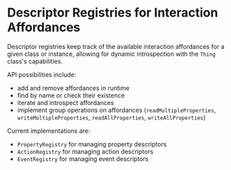 # Descriptor Registries for Interaction Affordances

Descriptor registries keep track of the available interaction affordances for a given class or instance, allowing for dynamic introspection with the `Thing` class's capabilities. 

API possibilities include:

- add and remove affordances in runtime
- find by name or check their existence
- iterate and introspect affordances
- implement group operations on affordances (`readMultipleProperties`, `writeMultipleProperties`, `readAllProperties`, `writeAllProperties`)

Current implementations are:

- `PropertyRegistry` for managing property descriptors
- `ActionRegistry` for managing action descriptors
- `EventRegistry` for managing event descriptors
